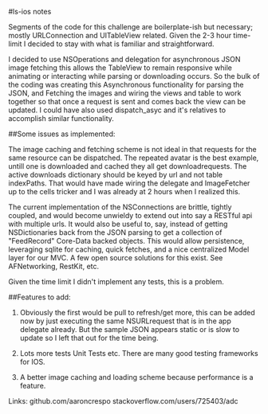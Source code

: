#ls-ios notes

Segments of the code for this challenge are boilerplate-ish but necessary; mostly URLConnection and UITableView related. Given the 2-3 hour time-limit I decided to stay with what is familiar and straightforward.

I decided to use NSOperations and delegation for asynchronous JSON image fetching this allows the TableView to remain responsive while animating or interacting while parsing or downloading occurs. So the bulk of the coding was creating this Asynchronous functionality for parsing the JSON, and Fetching the images and wiring the views and table to work together so that once a request is sent and comes back the view can be updated. I could have also used dispatch_asyc and it's relatives to accomplish similar functionality.

##Some issues as implemented:

The image caching and fetching scheme is not ideal in that requests for the same resource can be dispatched. The repeated avatar is the best example, untill one is downloaded and cached they all get downloadrequests. The active downloads dictionary should be keyed by url and not table indexPaths. That would have made wiring the delegate and ImageFetcher up to the cells tricker and I was already at 2 hours when I realized this.

The current implementation of the NSConnections are brittle, tightly coupled, and would become unwieldy to extend out into say a RESTful api with multiple urls. It would also be useful to, say, instead of getting NSDictionaries back from the JSON parsing to get a collection of "FeedRecord" Core-Data backed objects. This would allow persistence, leveraging sqlite for caching, quick fetches, and a nice centralized Model layer for our MVC. A few open source solutions for this exist. See AFNetworking, RestKit, etc. 

Given the time limit I didn't implement any tests, this is a problem.

##Features to add:

1. Obviously the first would be pull to refresh/get more, this can be added now by just executing the same NSURLrequest that is in the app delegate already. But the sample JSON appears static or is slow to update so I left that out for the time being.

1. Lots more tests Unit Tests etc. There are many good testing frameworks for IOS.

1. A better image caching and loading scheme because performance is a feature.

Links:
github.com/aaroncrespo
stackoverflow.com/users/725403/adc